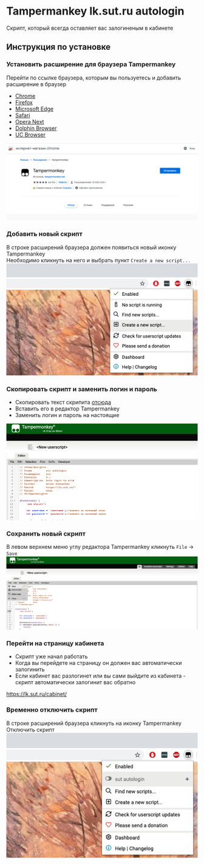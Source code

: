 # Tampermankey lk.sut.ru autologin

Скрипт, который всегда оставляет вас залогиненым в кабинете

## Инструкция по установке

### Установить расширение для браузера Tampermankey
Перейти по ссылке браузера, которым вы пользуетесь и добавить расширение в браузер
* [Chrome](https://www.tampermonkey.net/?ext=dhdg&browser=chrome)
* [Firefox](https://www.tampermonkey.net/?ext=dhdg&browser=firefox)
* [Microsoft Edge](https://www.tampermonkey.net/?ext=dhdg&browser=edge)
* [Safari](https://www.tampermonkey.net/?ext=dhdg&browser=safari)
* [Opera Next](https://www.tampermonkey.net/?ext=dhdg&browser=opera)
* [Dolphin Browser](https://www.tampermonkey.net/?ext=dhdg&browser=dolphin)
* [UC Browser](https://www.tampermonkey.net/?ext=dhdg&browser=ucweb)

![Скриншот примера добавления расширения в браузер Chrome](./screenshots/add-extension.png)

### Добавить новый скрипт
В строке расширений браузера должен появиться новый иконку Tampermankey<br>
Необходимо кликнуть на него и выбрать пункт `Create a new script...`<br>
![](./screenshots/create-new-script.png)

### Скопировать скрипт и заменить логин и пароль

* Скопировать текст скрипита [отсюда](https://raw.githubusercontent.com/mrsuh/lk-sut-tampermonkey/master/script.js)
* Вставить его в редактор Tampermankey
* Заменить логин и пароль на настоящие

![](./screenshots/paste-new-script.png)

### Сохранить новый скрипт
В левом верхнем меню углу редактора Tampermankey кликнуть `File` -> `Save`
![](./screenshots/save-new-script.png)

### Перейти на страницу кабинета
* Скрипт уже начал работать
* Когда вы перейдете на страницу он должен вас автоматически залогинить
* Если кабинет вас разлогинет или вы сами выйдите из кабинета - скрипт автоматически залогинит вас обратно

https://lk.sut.ru/cabinet/


### Временно отключить скрипт
В строке расширений браузера кликнуть на иконку Tampermankey<br>
Отключить скрипт
![](./screenshots/disable-script.png)
